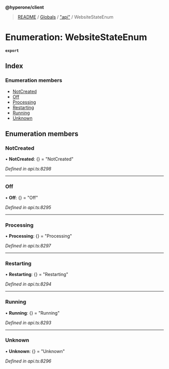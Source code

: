 **@hyperone/client**

> [README](../README.md) / [Globals](../globals.md) / ["api"](../modules/_api_.md) / WebsiteStateEnum

# Enumeration: WebsiteStateEnum

**`export`** 

## Index

### Enumeration members

* [NotCreated](_api_.websitestateenum.md#notcreated)
* [Off](_api_.websitestateenum.md#off)
* [Processing](_api_.websitestateenum.md#processing)
* [Restarting](_api_.websitestateenum.md#restarting)
* [Running](_api_.websitestateenum.md#running)
* [Unknown](_api_.websitestateenum.md#unknown)

## Enumeration members

### NotCreated

•  **NotCreated**: {} = "NotCreated"

*Defined in api.ts:8298*

___

### Off

•  **Off**: {} = "Off"

*Defined in api.ts:8295*

___

### Processing

•  **Processing**: {} = "Processing"

*Defined in api.ts:8297*

___

### Restarting

•  **Restarting**: {} = "Restarting"

*Defined in api.ts:8294*

___

### Running

•  **Running**: {} = "Running"

*Defined in api.ts:8293*

___

### Unknown

•  **Unknown**: {} = "Unknown"

*Defined in api.ts:8296*
